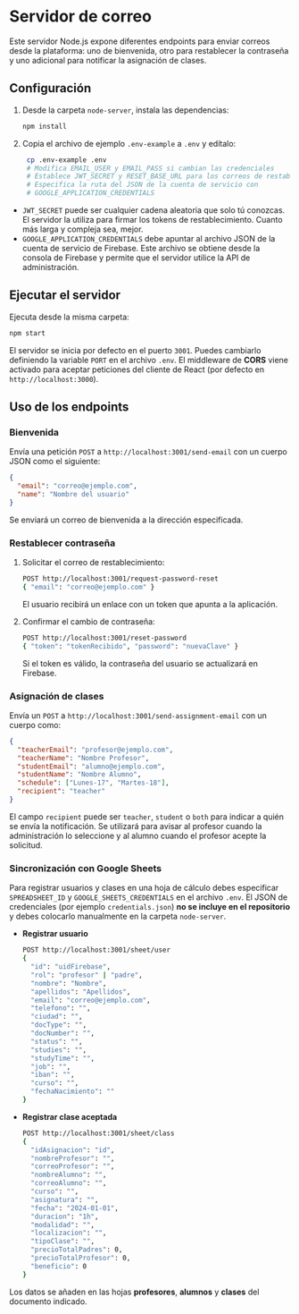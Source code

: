 # Servidor de correo

Este servidor Node.js expone diferentes endpoints para enviar correos desde la plataforma: uno de bienvenida, otro para restablecer la contraseña y uno adicional para notificar la asignación de clases.

## Configuración

1. Desde la carpeta `node-server`, instala las dependencias:
   ```bash
   npm install
   ```
2. Copia el archivo de ejemplo `.env-example` a `.env` y edítalo:
   ```bash
    cp .env-example .env
    # Modifica EMAIL_USER y EMAIL_PASS si cambian las credenciales
    # Establece JWT_SECRET y RESET_BASE_URL para los correos de restablecimiento
    # Especifica la ruta del JSON de la cuenta de servicio con
    # GOOGLE_APPLICATION_CREDENTIALS
    ```

  * `JWT_SECRET` puede ser cualquier cadena aleatoria que solo tú conozcas. El
    servidor la utiliza para firmar los tokens de restablecimiento. Cuanto más
    larga y compleja sea, mejor.
  * `GOOGLE_APPLICATION_CREDENTIALS` debe apuntar al archivo JSON de la cuenta
    de servicio de Firebase. Este archivo se obtiene desde la consola de
    Firebase y permite que el servidor utilice la API de administración.

## Ejecutar el servidor

Ejecuta desde la misma carpeta:

```bash
npm start
```

El servidor se inicia por defecto en el puerto `3001`. Puedes cambiarlo definiendo la variable `PORT` en el archivo `.env`.
El middleware de **CORS** viene activado para aceptar peticiones del cliente de React (por defecto en `http://localhost:3000`).

## Uso de los endpoints

### Bienvenida

Envía una petición `POST` a `http://localhost:3001/send-email` con un cuerpo JSON como el siguiente:

```json
{
  "email": "correo@ejemplo.com",
  "name": "Nombre del usuario"
}
```

Se enviará un correo de bienvenida a la dirección especificada.

### Restablecer contraseña

1. Solicitar el correo de restablecimiento:

   ```bash
   POST http://localhost:3001/request-password-reset
   { "email": "correo@ejemplo.com" }
   ```

   El usuario recibirá un enlace con un token que apunta a la aplicación.

2. Confirmar el cambio de contraseña:

   ```bash
   POST http://localhost:3001/reset-password
   { "token": "tokenRecibido", "password": "nuevaClave" }
   ```

   Si el token es válido, la contraseña del usuario se actualizará en Firebase.

### Asignación de clases

Envía un `POST` a `http://localhost:3001/send-assignment-email` con un cuerpo como:

```json
{
  "teacherEmail": "profesor@ejemplo.com",
  "teacherName": "Nombre Profesor",
  "studentEmail": "alumno@ejemplo.com",
  "studentName": "Nombre Alumno",
  "schedule": ["Lunes-17", "Martes-18"],
  "recipient": "teacher"
}
```

El campo `recipient` puede ser `teacher`, `student` o `both` para indicar a quién se envía la notificación.
Se utilizará para avisar al profesor cuando la administración lo seleccione y al alumno cuando el profesor acepte la solicitud.

### Sincronización con Google Sheets

Para registrar usuarios y clases en una hoja de cálculo debes especificar
`SPREADSHEET_ID` y `GOOGLE_SHEETS_CREDENTIALS` en el archivo `.env`. El JSON de
credenciales (por ejemplo `credentials.json`) **no se incluye en el repositorio**
y debes colocarlo manualmente en la carpeta `node-server`.

* **Registrar usuario**

  ```bash
  POST http://localhost:3001/sheet/user
  {
    "id": "uidFirebase",
    "rol": "profesor" | "padre",
    "nombre": "Nombre",
    "apellidos": "Apellidos",
    "email": "correo@ejemplo.com",
    "telefono": "",
    "ciudad": "",
    "docType": "",
    "docNumber": "",
    "status": "",
    "studies": "",
    "studyTime": "",
    "job": "",
    "iban": "",
    "curso": "",
    "fechaNacimiento": ""
  }
  ```

* **Registrar clase aceptada**

  ```bash
  POST http://localhost:3001/sheet/class
  {
    "idAsignacion": "id",
    "nombreProfesor": "",
    "correoProfesor": "",
    "nombreAlumno": "",
    "correoAlumno": "",
    "curso": "",
    "asignatura": "",
    "fecha": "2024-01-01",
    "duracion": "1h",
    "modalidad": "",
    "localizacion": "",
    "tipoClase": "",
    "precioTotalPadres": 0,
    "precioTotalProfesor": 0,
    "beneficio": 0
  }
  ```

Los datos se añaden en las hojas **profesores**, **alumnos** y **clases** del
documento indicado.
